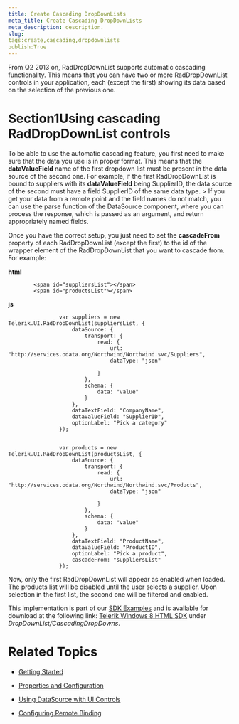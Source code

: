 ```yaml
---
title: Create Cascading DropDownLists
meta_title: Create Cascading DropDownLists
meta_description: description.
slug: 
tags:create,cascading,dropdownlists
publish:True
---
```



From Q2 2013 on, RadDropDownList supports automatic cascading functionality. This means that you can have two or more RadDropDownList controls in your application,
				each (except the first) showing its data based on the selection of the previous one.
			

# Section1Using cascading RadDropDownList controls

To be able to use the automatic cascading feature, you first need to make sure that the data you use is in proper format. This means that the
					__dataValueField__ name of the first dropdown list must be present in the data source of the second one. For example, if the first
					RadDropDownList	is bound to suppliers with its __dataValueField__ being SupplierID, the data source of the second must have a field
					SupplierID of the same data type.
				>
						If you get your data from a remote point and the field names do not match, you can use the <legacyBold xmlns="http://ddue.schemas.microsoft.com/authoring/2003/5">parse</legacyBold> function of the DataSource
						component, where you can process the response, which is passed as an argument, and return appropriately named fields.
					

Once you have the correct setup, you just need to set the __cascadeFrom__ property of each RadDropDownList (except the first) to the
					id of the wrapper element of the RadDropDownList that you want to cascade from. For example:
				


 __html__
    


			<span id="suppliersList"></span>
			<span id="productsList"></span>




 __js__
    


					var suppliers = new Telerik.UI.RadDropDownList(suppliersList, {
						dataSource: {
							transport: {
								read: {
									url: "http://services.odata.org/Northwind/Northwind.svc/Suppliers",
									dataType: "json"
	
								}
							},
							schema: {
								data: "value"
							}
						},
						dataTextField: "CompanyName",
						dataValueField: "SupplierID",
						optionLabel: "Pick a category"
					});
	
	
					var products = new Telerik.UI.RadDropDownList(productsList, {
						dataSource: {
							transport: {
								read: {
									url: "http://services.odata.org/Northwind/Northwind.svc/Products",
									dataType: "json"
	
								}
							},
							schema: {
								data: "value"
							}
						},
						dataTextField: "ProductName",
						dataValueField: "ProductID",
						optionLabel: "Pick a product",
						cascadeFrom: "suppliersList"
					});



Now, only the first RadDropDownList will appear as enabled when loaded. The products list will be disabled until the user selects a supplier. Upon selection
					in the first list, the second one will be filtered and enabled.
				

This implementation is part of our
          [SDK Examples](78ad1869-5dec-42ff-b17a-cc19d395089e) and is available for download at the following link:
          [Telerik Windows 8 HTML SDK](https://github.com/telerik/win8-html-sdk/tree/master) under *DropDownList/CascadingDropDowns*.
        

# Related Topics

 * [Getting Started]({{slug:getting-started}})

 * [Properties and Configuration]({{slug:properties-and-configuration}})

 * [Using DataSource with UI Controls]({{slug:using-datasource-with-ui-controls}})

 * [Configuring Remote Binding]({{slug:configuring-remote-binding}})
